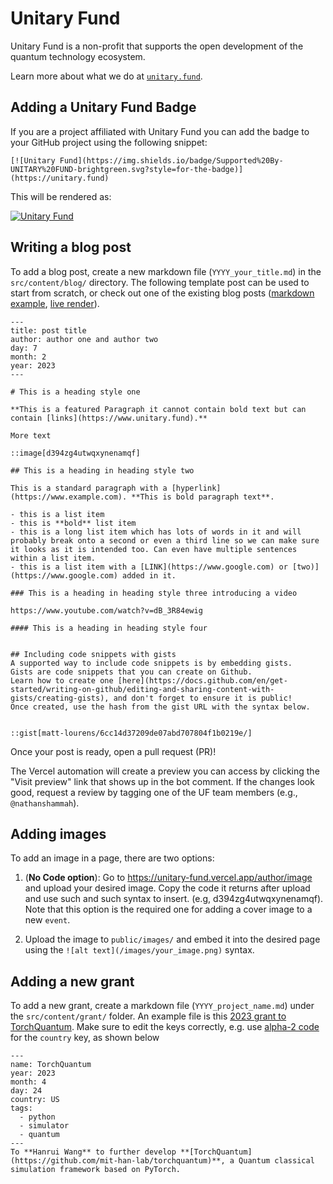 # Unitary Fund

Unitary Fund is a non-profit that supports the open development of the quantum technology ecosystem.

Learn more about what we do at [`unitary.fund`](https://unitary.fund).

## Adding a Unitary Fund Badge

If you are a project affiliated with Unitary Fund you can add the badge to your GitHub project using the following snippet:

```
[![Unitary Fund](https://img.shields.io/badge/Supported%20By-UNITARY%20FUND-brightgreen.svg?style=for-the-badge)](https://unitary.fund)
```

This will be rendered as:

[![Unitary Fund](https://img.shields.io/badge/Supported%20By-UNITARY%20FUND-brightgreen.svg?style=for-the-badge)](https://unitary.fund)

## Writing a blog post

To add a blog post, create a new markdown file (`YYYY_your_title.md`) in the `src/content/blog/` directory.
The following template post can be used to start from scratch, or check out one of the existing blog posts ([markdown example](src/content/blog/2023_members.md), [live render](https://unitary.fund/posts/2023_members/)).

```
---
title: post title
author: author one and author two
day: 7
month: 2
year: 2023
---

# This is a heading style one

**This is a featured Paragraph it cannot contain bold text but can contain [links](https://www.unitary.fund).**

More text

::image[d394zg4utwqxynenamqf]

## This is a heading in heading style two

This is a standard paragraph with a [hyperlink](https://www.example.com). **This is bold paragraph text**.

- this is a list item
- this is **bold** list item
- this is a long list item which has lots of words in it and will probably break onto a second or even a third line so we can make sure it looks as it is intended too. Can even have multiple sentences within a list item.
- this is a list item with a [LINK](https://www.google.com) or [two)](https://www.google.com) added in it. 

### This is a heading in heading style three introducing a video

https://www.youtube.com/watch?v=dB_3R84ewig

#### This is a heading in heading style four


## Including code snippets with gists
A supported way to include code snippets is by embedding gists.
Gists are code snippets that you can create on Github.
Learn how to create one [here](https://docs.github.com/en/get-started/writing-on-github/editing-and-sharing-content-with-gists/creating-gists), and don't forget to ensure it is public!
Once created, use the hash from the gist URL with the syntax below.


::gist[matt-lourens/6cc14d37209de07abd707804f1b0219e/]
```

Once your post is ready, open a pull request (PR)!

The Vercel automation will create a preview you can access by clicking the "Visit preview" link that shows up in the bot comment.
If the changes look good, request a review by tagging one of the UF team members (e.g., `@nathanshammah`).

## Adding images

To add an image in a page, there are two options:

1. (**No Code option**): Go to https://unitary-fund.vercel.app/author/image and upload your desired image. 
 Copy the code it returns after upload and use such and such syntax to insert. (e.g, d394zg4utwqxynenamqf). Note that this option is the required one for adding a cover image to a new `event`.

2. Upload the image to `public/images/` and embed it into the desired page using the `![alt text](/images/your_image.png)` syntax.

## Adding a new grant

To add a new grant, create a markdown file (`YYYY_project_name.md`) under the `src/content/grant/` folder.
An example file is this [2023 grant to TorchQuantum](src/content/grant/2023_TorchQuantum.md).
Make sure to edit the keys correctly, e.g. use [alpha-2 code](https://www.iban.com/country-codes) for the `country` key, as shown below

```
---
name: TorchQuantum
year: 2023
month: 4
day: 24
country: US
tags:
  - python
  - simulator
  - quantum
---
To **Hanrui Wang** to further develop **[TorchQuantum](https://github.com/mit-han-lab/torchquantum)**, a Quantum classical simulation framework based on PyTorch.
```
